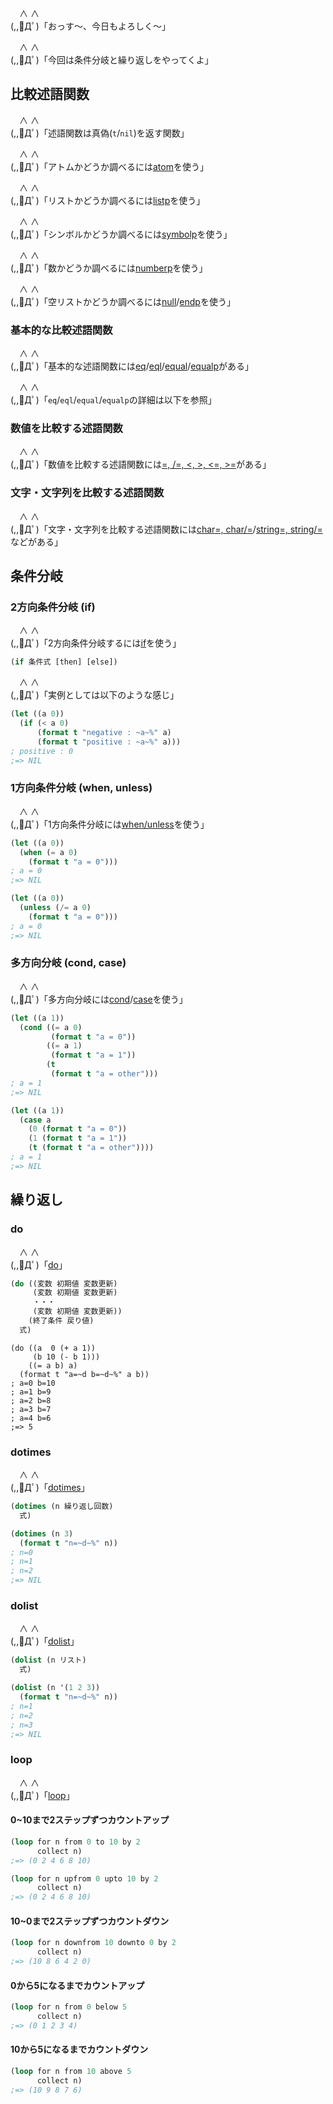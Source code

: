 　∧ ∧  
(,,ﾟДﾟ)「おっす〜、今日もよろしく〜」

　∧ ∧  
(,,ﾟДﾟ)「今回は条件分岐と繰り返しをやってくよ」

## 比較述語関数

　∧ ∧  
(,,ﾟДﾟ)「述語関数は真偽(`t`/`nil`)を返す関数」

　∧ ∧  
(,,ﾟДﾟ)「アトムかどうか調べるには[atom](http://www.lispworks.com/documentation/HyperSpec/Body/f_atom.htm)を使う」

　∧ ∧  
(,,ﾟДﾟ)「リストかどうか調べるには[listp](http://www.lispworks.com/documentation/HyperSpec/Body/f_listp.htm)を使う」

　∧ ∧  
(,,ﾟДﾟ)「シンボルかどうか調べるには[symbolp](http://www.lispworks.com/documentation/HyperSpec/Body/f_symbol.htm)を使う」

　∧ ∧  
(,,ﾟДﾟ)「数かどうか調べるには[numberp](http://www.lispworks.com/documentation/HyperSpec/Body/f_nump.htm)を使う」

　∧ ∧  
(,,ﾟДﾟ)「空リストかどうか調べるには[null](http://www.lispworks.com/documentation/HyperSpec/Body/f_null.htm)/[endp](http://www.lispworks.com/documentation/HyperSpec/Body/f_endp.htm)を使う」

### 基本的な比較述語関数

　∧ ∧  
(,,ﾟДﾟ)「基本的な述語関数には[eq](http://www.lispworks.com/documentation/HyperSpec/Body/f_eq.htm)/[eql](http://www.lispworks.com/documentation/HyperSpec/Body/f_eql.htm)/[equal](http://www.lispworks.com/documentation/HyperSpec/Body/f_equal.htm)/[equalp](http://www.lispworks.com/documentation/HyperSpec/Body/f_equalp.htm)がある」

　∧ ∧  
(,,ﾟДﾟ)「`eq`/`eql`/`equal`/`equalp`の詳細は以下を参照」

### 数値を比較する述語関数

　∧ ∧  
(,,ﾟДﾟ)「数値を比較する述語関数には[=, /=, <, >, <=, >=](http://www.lispworks.com/documentation/HyperSpec/Body/f_eq_sle.htm)がある」

### 文字・文字列を比較する述語関数

　∧ ∧  
(,,ﾟДﾟ)「文字・文字列を比較する述語関数には[char=, char/=](http://www.lispworks.com/documentation/HyperSpec/Body/f_chareq.htm)/[string=, string/=](http://www.lispworks.com/documentation/HyperSpec/Body/f_stgeq_.htm)などがある」

## 条件分岐

### 2方向条件分岐 (if)

　∧ ∧  
(,,ﾟДﾟ)「2方向条件分岐するには[if](http://www.lispworks.com/documentation/HyperSpec/Body/s_if.htm)を使う」

```lisp
(if 条件式 [then] [else])
```

　∧ ∧  
(,,ﾟДﾟ)「実例としては以下のような感じ」

```lisp
(let ((a 0))
  (if (< a 0)
      (format t "negative : ~a~%" a)
      (format t "positive : ~a~%" a)))
; positive : 0
;=> NIL
```

### 1方向条件分岐 (when, unless)

　∧ ∧  
(,,ﾟДﾟ)「1方向条件分岐には[when/unless](http://www.lispworks.com/documentation/HyperSpec/Body/m_when_.htm)を使う」

```lisp
(let ((a 0))
  (when (= a 0)
    (format t "a = 0")))
; a = 0
;=> NIL
```

```lisp
(let ((a 0))
  (unless (/= a 0)
    (format t "a = 0")))
; a = 0
;=> NIL
```

### 多方向分岐 (cond, case)

　∧ ∧  
(,,ﾟДﾟ)「多方向分岐には[cond](http://www.lispworks.com/documentation/HyperSpec/Body/m_cond.htm)/[case](http://www.lispworks.com/documentation/HyperSpec/Body/m_case_.htm)を使う」

```lisp
(let ((a 1))
  (cond ((= a 0)
         (format t "a = 0"))
        ((= a 1)
         (format t "a = 1"))
        (t
         (format t "a = other")))
; a = 1
;=> NIL
```

```lisp
(let ((a 1))
  (case a
    (0 (format t "a = 0"))
    (1 (format t "a = 1"))
    (t (format t "a = other"))))
; a = 1
;=> NIL
```

## 繰り返し

### do

　∧ ∧  
(,,ﾟДﾟ)「[do](http://www.lispworks.com/documentation/HyperSpec/Body/m_do_do.htm)」

```lisp
(do ((変数 初期値 変数更新)
     (変数 初期値 変数更新)
     ・・・
     (変数 初期値 変数更新))
    (終了条件 戻り値)
  式)
```

```
(do ((a  0 (+ a 1))
     (b 10 (- b 1)))
    ((= a b) a)
  (format t "a=~d b=~d~%" a b))
; a=0 b=10
; a=1 b=9
; a=2 b=8
; a=3 b=7
; a=4 b=6
;=> 5
```

### dotimes

　∧ ∧  
(,,ﾟДﾟ)「[dotimes](http://www.lispworks.com/documentation/HyperSpec/Body/m_dotime.htm)」

```lisp
(dotimes (n 繰り返し回数)
  式)
```

```lisp
(dotimes (n 3)
  (format t "n=~d~%" n))
; n=0
; n=1
; n=2
;=> NIL
```

### dolist

　∧ ∧  
(,,ﾟДﾟ)「[dolist](http://www.lispworks.com/documentation/HyperSpec/Body/m_dolist.htm)」

```lisp
(dolist (n リスト)
  式)
```

```lisp
(dolist (n '(1 2 3))
  (format t "n=~d~%" n))
; n=1
; n=2
; n=3
;=> NIL
```

### loop

　∧ ∧  
(,,ﾟДﾟ)「[loop](http://www.lispworks.com/documentation/HyperSpec/Body/m_loop.htm)」

#### 0~10まで2ステップずつカウントアップ

```lisp
(loop for n from 0 to 10 by 2
      collect n)
;=> (0 2 4 6 8 10)
```

```lisp
(loop for n upfrom 0 upto 10 by 2
      collect n)
;=> (0 2 4 6 8 10)
```

#### 10~0まで2ステップずつカウントダウン

```lisp
(loop for n downfrom 10 downto 0 by 2
      collect n)
;=> (10 8 6 4 2 0)
```

#### 0から5になるまでカウントアップ

```lisp
(loop for n from 0 below 5
      collect n)
;=> (0 1 2 3 4)
```

#### 10から5になるまでカウントダウン

```lisp
(loop for n from 10 above 5
      collect n) 
;=> (10 9 8 7 6)
```
